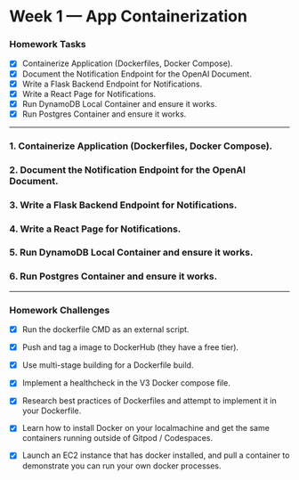 # Week 1 — App Containerization
### Homework Tasks
- [x] Containerize Application (Dockerfiles, Docker Compose).
- [x] Document the Notification Endpoint for the OpenAI Document.
- [x] Write a Flask Backend Endpoint for Notifications.
- [x] Write a React Page for Notifications.
- [x] Run DynamoDB Local Container and ensure it works.
- [x] Run Postgres Container and ensure it works.

---

### 1. Containerize Application (Dockerfiles, Docker Compose).
### 2. Document the Notification Endpoint for the OpenAI Document.
### 3. Write a Flask Backend Endpoint for Notifications.
### 4. Write a React Page for Notifications.
### 5. Run DynamoDB Local Container and ensure it works.
### 6. Run Postgres Container and ensure it works.



---

###  Homework Challenges
- [x] Run the dockerfile CMD as an external script.
- [x] Push and tag a image to DockerHub (they have a free tier).
- [x] Use multi-stage building for a Dockerfile build.
- [x] Implement a healthcheck in the V3 Docker compose file.
- [x] Research best practices of Dockerfiles and attempt to implement it in your Dockerfile. 
- [x] Learn how to install Docker on your localmachine and get the same containers running outside of Gitpod / Codespaces.
- [x] Launch an EC2 instance that has docker installed, and pull a container to demonstrate you can run your own docker processes. 






